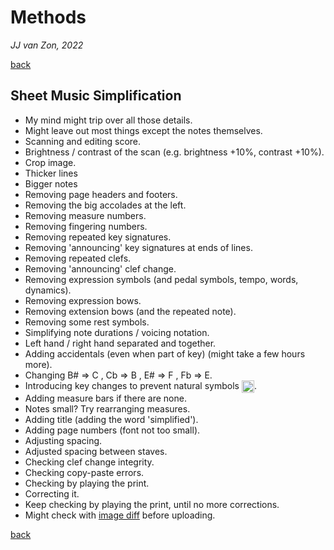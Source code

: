 Methods
=======

*JJ van Zon, 2022*

[back](./README.md)

Sheet Music Simplification
--------------------------

- My mind might trip over all those details.  
- Might leave out most things except the notes themselves.
- Scanning and editing score.  
- Brightness / contrast of the scan (e.g. brightness +10%, contrast +10%).
- Crop image.
- Thicker lines
- Bigger notes
- Removing page headers and footers.
- Removing the big accolades at the left.
- Removing measure numbers.
- Removing fingering numbers.
- Removing repeated key signatures.
- Removing 'announcing' key signatures at ends of lines.
- Removing repeated clefs.
- Removing 'announcing' clef change.
- Removing expression symbols (and pedal symbols, tempo, words, dynamics).
- Removing expression bows.
- Removing extension bows (and the repeated note).
- Removing some rest symbols.
- Simplifying note durations / voicing notation.
- Left hand / right hand separated and together.
- Adding accidentals (even when part of key) (might take a few hours more).
- Changing B# => C , Cb => B , E# => F , Fb => E.
- Introducing key changes to prevent natural symbols <img src="https://jjvanzon.github.io/Piano-Playing-Docs/resources/natural-symbol.png" height="20" style="vertical-align:middle" />.
- Adding measure bars if there are none.
- Notes small? Try rearranging measures.
- Adding title (adding the word 'simplified').
- Adding page numbers (font not too small).
- Adjusting spacing.
- Adjusted spacing between staves.
- Checking clef change integrity.
- Checking copy-paste errors.
- Checking by playing the print.
- Correcting it.
- Keep checking by playing the print, until no more corrections.
- Might check with <a href="https://online-image-comparison.com" target="blank">image diff</a> before uploading.

[back](./README.md)